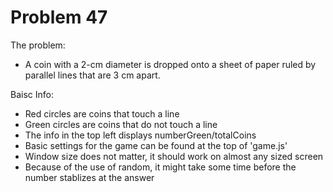 # Problem 47

The problem:
- A coin with a 2-cm diameter is dropped onto a sheet of paper ruled by parallel lines that are 3 cm apart.

Baisc Info:
- Red circles are coins that touch a line
- Green circles are coins that do not touch a line
- The info in the top left displays numberGreen/totalCoins
- Basic settings for the game can be found at the top of 'game.js'
- Window size does not matter, it should work on almost any sized screen
- Because of the use of random, it might take some time before the number stablizes at the answer